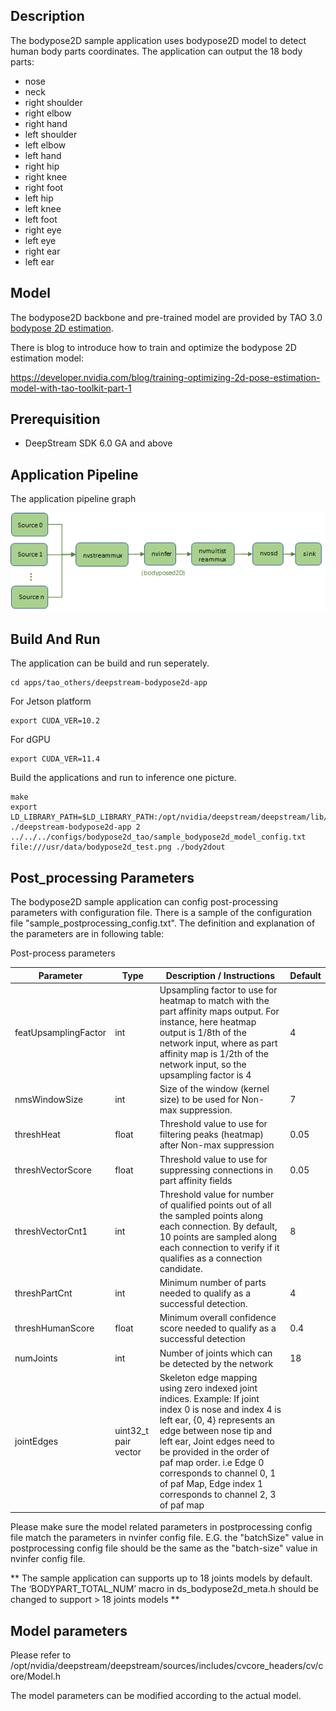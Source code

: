## Description

The bodypose2D sample application uses bodypose2D model to detect human body parts coordinates. The application can output the 18 body parts:

-   nose
-   neck
-   right shoulder
-   right elbow
-   right hand
-   left shoulder
-   left elbow
-   left hand
-   right hip
-   right knee
-   right foot
-   left hip
-   left knee
-   left foot
-   right eye
-   left eye
-   right ear
-   left ear

## Model

The bodypose2D backbone and pre-trained model are provided by TAO 3.0 [bodypose 2D estimation](https://ngc.nvidia.com/catalog/models/nvidia:tao:bodyposenet).

There is blog to introduce how to train and optimize the bodypose 2D estimation model:

https://developer.nvidia.com/blog/training-optimizing-2d-pose-estimation-model-with-tao-toolkit-part-1

## Prerequisition

-   DeepStream SDK 6.0 GA and above

## Application Pipeline

The application pipeline graph

![bodypose2D application pipeline](bodypose2d_pipeline.png)

## Build And Run

The application can be build and run seperately.

```
cd apps/tao_others/deepstream-bodypose2d-app
```

For Jetson platform

```
export CUDA_VER=10.2
```

For dGPU

```
export CUDA_VER=11.4
```

Build the applications and run to inference one picture.

```
make
export LD_LIBRARY_PATH=$LD_LIBRARY_PATH:/opt/nvidia/deepstream/deepstream/lib/cvcore_libs
./deepstream-bodypose2d-app 2 ../../../configs/bodypose2d_tao/sample_bodypose2d_model_config.txt file:///usr/data/bodypose2d_test.png ./body2dout
```

## Post_processing Parameters

The bodypose2D sample application can config post-processing parameters with configuration file. There is a sample of the configuration file "sample_postprocessing_config.txt".
The definition and explanation of the parameters are in following table:

Post-process parameters

| Parameter            | Type                 | Description / Instructions                                                                                                                                                                                                                                                                                                                        | Default |
| -------------------- | -------------------- | ------------------------------------------------------------------------------------------------------------------------------------------------------------------------------------------------------------------------------------------------------------------------------------------------------------------------------------------------- | ------- |
| featUpsamplingFactor | int                  | Upsampling factor to use for heatmap to match with the part affinity maps output. For instance, here heatmap output is 1/8th of the network input, where as part affinity map is 1/2th of the network input, so the upsampling factor is 4                                                                                                        | 4       |
| nmsWindowSize        | int                  | Size of the window (kernel size) to be used for Non-max suppression.                                                                                                                                                                                                                                                                              | 7       |
| threshHeat           | float                | Threshold value to use for filtering peaks (heatmap) after Non-max suppression                                                                                                                                                                                                                                                                    | 0.05    |
| threshVectorScore    | float                | Threshold value to use for suppressing connections in part affinity fields                                                                                                                                                                                                                                                                        | 0.05    |
| threshVectorCnt1     | int                  | Threshold value for number of qualified points out of all the sampled points along each connection. By default, 10 points are sampled along each connection to verify if it qualifies as a connection candidate.                                                                                                                                  | 8       |
| threshPartCnt        | int                  | Minimum number of parts needed to qualify as a successful detection.                                                                                                                                                                                                                                                                              | 4       |
| threshHumanScore     | float                | Minimum overall confidence score needed to qualify as a successful detection                                                                                                                                                                                                                                                                      | 0.4     |
| numJoints            | int                  | Number of joints which can be detected by the network                                                                                                                                                                                                                                                                                             | 18      |
| jointEdges           | uint32_t pair vector | Skeleton edge mapping using zero indexed joint indices. Example: If joint index 0 is nose and index 4 is left ear, {0, 4} represents an edge between nose tip and left ear, Joint edges need to be provided in the order of paf map order. i.e Edge 0 corresponds to channel 0, 1 of paf Map, Edge index 1 corresponds to channel 2, 3 of paf map |

Please make sure the model related parameters in postprocessing config file match the parameters in nvinfer config file. E.G. the "batchSize" value in postprocessing config file should be the same as the "batch-size" value in nvinfer config file.

** The sample application can supports up to 18 joints models by default. The ‘BODYPART_TOTAL_NUM’ macro in ds_bodypose2d_meta.h should be changed to support > 18 joints models **

## Model parameters

Please refer to /opt/nvidia/deepstream/deepstream/sources/includes/cvcore_headers/cv/core/Model.h

The model parameters can be modified according to the actual model.
